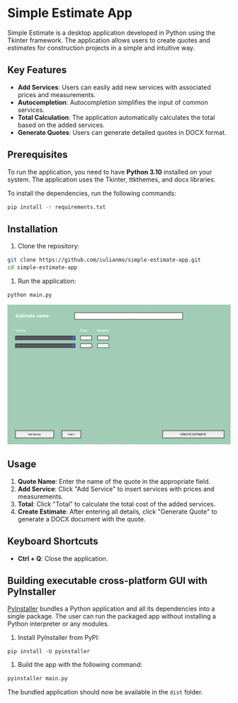 # Simple Estimate App

Simple Estimate is a desktop application developed in Python using the Tkinter framework. The application allows users to create quotes and estimates for construction projects in a simple and intuitive way.

## Key Features

- **Add Services**: Users can easily add new services with associated prices and measurements.
- **Autocompletion**: Autocompletion simplifies the input of common services.
- **Total Calculation**: The application automatically calculates the total based on the added services.
- **Generate Quotes**: Users can generate detailed quotes in DOCX format.

## Prerequisites

To run the application, you need to have **Python 3.10** installed on your system. The application uses the Tkinter, ttkthemes, and docx libraries.

To install the dependencies, run the following commands:

```bash
pip install -r requirements.txt
```

## Installation

1. Clone the repository:

```bash
git clone https://github.com/iulianmo/simple-estimate-app.git
cd simple-estimate-app
```

1. Run the application:

```bash
python main.py
```

![GUI](gui.png)


## Usage

1. **Quote Name**: Enter the name of the quote in the appropriate field.
2. **Add Service**: Click "Add Service" to insert services with prices and measurements.
3. **Total**: Click "Total" to calculate the total cost of the added services.
4. **Create Estimate**: After entering all details, click "Generate Quote" to generate a DOCX document with the quote.

## Keyboard Shortcuts

- **Ctrl + Q**: Close the application.

## Building **executable cross-platform GUI with PyInstaller**

[PyInstaller](https://pyinstaller.org/en/stable/) bundles a Python application and all its dependencies into a single package. The user can run the packaged app without installing a Python interpreter or any modules.

1. Install PyInstaller from PyPI:

```
pip install -U pyinstaller
```

1. Build the app with the following command:

```bash
pyinstaller main.py
```

The bundled application should now be available in the `dist` folder.
